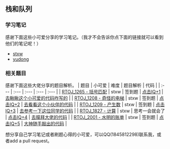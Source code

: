 ## 栈和队列

### 学习笔记

感谢下面这些小可爱分享的学习笔记。（我才不会告诉你点下面的链接就可以看到他们的笔记呢！）

- [stxw](template/learn_note/stxw/readme.md)
- [yudong](template/learn_note/yudong/readme.md)

### 相关题目
感谢下面这些大佬分享的题目解析。
| 题目 | 小可爱 | 难度 | 题目解析 | 代码 |
| :--- | :--- | :--- | :--- | :--- |
| [RTOJ_1265 - 括号匹配](./problems/RTOJ_1265_stxw/description.md) | stxw | 签到题 | [点击IQ+1](./problems/RTOJ_1265_stxw/analysis.md) | [去瞅瞅这个小可爱的代码咋写的](./problems/RTOJ_1265_stxw/main.cpp) |
| [RTOJ_1208 - 奇怪的电梯](./problems/RTOJ_1208_stxw/description.md) | stxw | 签到题 | [点击IQ+2](./problems/RTOJ_1208_stxw/analysis.md) | [去看看这个小伙伴的代码](./problems/RTOJ_1208_stxw/main.cpp) |
| [RTOJ_1209 - 产生数](./problems/RTOJ_1209_stxw/description.md) | stxw | 签到题 | [点击IQ+3](./problems/RTOJ_1209_stxw/analysis.md) | [去参考一下这位同学的代码](./problems/RTOJ_1209_stxw/main.cpp) |
| [RTOJ_1827 - 计算](./problems/RTOJ_1827_stxw/description.md) | stxw | 思考一会就会了 | [点击IQ+4](./problems/RTOJ_1827_stxw/analysis.md) | [去膜拜大佬的代码](./problems/RTOJ_1827_stxw/main.cpp) |
| [RTOJ_2001 - 水明的账单](./problems/RTOJ_2001_stxw/description.md) | stxw | 签到题 | [点击IQ+5](./problems/RTOJ_2001_stxw/analysis.md) | [大神随手敲出的代码](./problems/RTOJ_2001_stxw/main.cpp) |

想分享自己学习笔记或者刷题心得的小可爱，可以QQ(1845812298)联系我，或者add a pull request。

